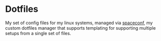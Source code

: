 # Dotfiles

My set of config files for my linux systems, managed via [spaceconf](https://github.com/mrivnak/spaceconf), my custom dotfiles manager that supports templating for supporting multiple setups from a single set of files.
